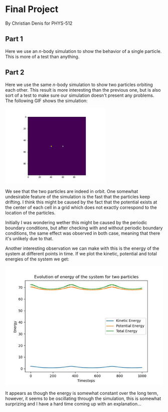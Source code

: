 # Final Project

By Christian Denis for PHYS-512

## Part 1

Here we use an $n$-body simulation to show the behavior of a single particle. This is more of a test than anything.

## Part 2

Here we use the same $n$-body simulation to show two particles orbiting each other. This result is more interesting than the previous one, but is also sort of a test to make sure our simulation doesn't present any problems. The following GIF shows the simulation:

![2_two_particles](gifs/2_particles.gif)

We see that the two particles are indeed in orbit. One somewhat undesirable feature of the simulation is the fast that the particles keep drifting. I think this might be caused by the fact that the potential exists at the center of each cell in a grid which does not exactly correspond to the location of the particles. 

Initially I was wondering wether this might be caused by the periodic boundary conditions, but after checking with and without periodic boundary conditions, the same effect was observed in both case, meaning that there it's unlikely due to that.

Another interesting observation we can make with this is the energy of the system at different points in time. If we plot the kinetic, potential and total energies of the system we get:

![2_two_particles](figs/2particles_energy.jpg)

It appears as though the energy is somewhat constant over the long term, however, it seems to be oscillating through the simulation, this is somewhat surprizing and I have a hard time coming up with an explanation...

